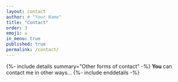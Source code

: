 ```yaml
---
layout: contact
author: # "Your Name"
title: "Contact"
order: 3
emoji: ✉️
in_menu: true
published: true
permalink: /contact/
---
```


{%- include details summary="Other forms of contact" -%}
  **You** can contact me in other ways...
{%- include enddetails -%}
